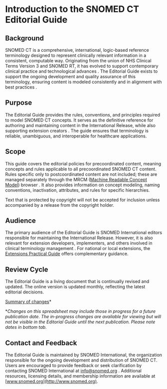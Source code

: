 # Introduction to the SNOMED CT Editorial Guide

## Background

SNOMED CT is a comprehensive, international, logic-based reference terminology designed to represent clinically relevant information in a consistent, computable way. Originating from the union of NHS Clinical Terms Version 3 and SNOMED RT, it has evolved to support contemporary clinical practice and technological advances . The Editorial Guide exists to support the ongoing development and quality assurance of this terminology, ensuring content is modeled consistently and in alignment with best practices .

## Purpose

The Editorial Guide provides the rules, conventions, and principles required to model SNOMED CT concepts. It serves as the definitive reference for authoring and maintaining content in the International Release, while also supporting extension creators . The guide ensures that terminology is reliable, unambiguous, and interoperable for healthcare applications.

## Scope

This guide covers the editorial policies for precoordinated content, meaning concepts and rules applicable to all precoordinated SNOMED CT content. Rules specific only to postcoordinated content are not included; these are managed separately through the MRCM ([Machine Readable Concept Model](https://browser.ihtsdotools.org/mrcm)) browser . It also provides information on concept modeling, naming conventions, inactivation, attributes, and rules for specific hierarchies.

Text that is protected by copyright will not be accepted for inclusion unless accompanied by a release from the copyright holder.

## Audience

The primary audience of the Editorial Guide is SNOMED International editors responsible for maintaining the International Release. However, it is also relevant for extension developers, implementers, and others involved in clinical terminology management . For national or local extensions, the [Extensions Practical Guide](https://app.gitbook.com/o/h8Z6qGxuQrzM9vbx5bPT/s/3RKZIWpWFT0ocCgNT16E/) offers complementary guidance.

## Review Cycle

The Editorial Guide is a living document that is continually revised and updated. The online version is updated monthly, reflecting the latest editorial decisions. &#x20;

[Summary of changes](https://docs.google.com/spreadsheets/d/1xHZNeNQwkCcUPaZGEl28GFGv_WMTHZoeHeAV5cSjOFU/)\*

\*_Changes on this spreadsheet may include those in progress for a future publication date.  The in-progress changes are available for viewing but will not be visible in the Editorial Guide until the next publication.  Please note dates in bottom tab._ &#x20;

## Contact and Feedback

The Editorial Guide is maintained by SNOMED International, the organization responsible for the ongoing development and distribution of SNOMED CT. Users are encouraged to provide feedback or seek clarification by contacting SNOMED International at [info@snomed.org](mailto:info@snomed.org) . Additional resources, licensing details, and membership information are available at [www.snomed.org](http://www.snomed.org).
